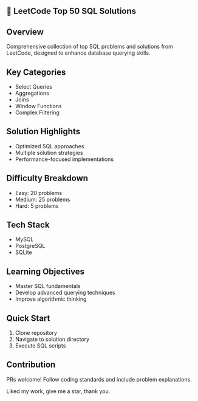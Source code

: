 ## 🚀 LeetCode Top 50 SQL Solutions  

## Overview  
Comprehensive collection of top SQL problems and solutions from LeetCode, designed to enhance database querying skills.  

## Key Categories  
- Select Queries  
- Aggregations  
- Joins  
- Window Functions  
- Complex Filtering  

## Solution Highlights  
- Optimized SQL approaches  
- Multiple solution strategies  
- Performance-focused implementations  

## Difficulty Breakdown  
- Easy: 20 problems  
- Medium: 25 problems  
- Hard: 5 problems  

## Tech Stack  
- MySQL  
- PostgreSQL  
- SQLite  

## Learning Objectives  
- Master SQL fundamentals  
- Develop advanced querying techniques  
- Improve algorithmic thinking  

## Quick Start  
1. Clone repository  
2. Navigate to solution directory  
3. Execute SQL scripts  

## Contribution  
PRs welcome! Follow coding standards and include problem explanations. 

Liked my work, give me a star, thank you.
